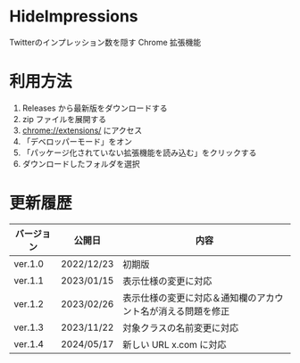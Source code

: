 # HideImpressions

Twitterのインプレッション数を隠す Chrome 拡張機能

# 利用方法

1. Releases から最新版をダウンロードする
2. zip ファイルを展開する
3. [chrome://extensions/](chrome://extensions/) にアクセス
4. 「デベロッパーモード」をオン
5. 「パッケージ化されていない拡張機能を読み込む」をクリックする
6. ダウンロードしたフォルダを選択

# 更新履歴

| バージョン   | 公開日        | 内容         |
| ------- | ---------- | ---------- |
| ver.1.0 | 2022/12/23 | 初期版        |
| ver.1.1 | 2023/01/15 | 表示仕様の変更に対応 |
| ver.1.2 | 2023/02/26 | 表示仕様の変更に対応＆通知欄のアカウント名が消える問題を修正 |
| ver.1.3 | 2023/11/22 | 対象クラスの名前変更に対応 |
| ver.1.4 | 2024/05/17 | 新しい URL x.com に対応 |
